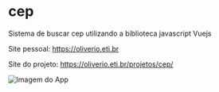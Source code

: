 # cep
Sistema de buscar cep utilizando a biblioteca javascript Vuejs

Site pessoal: https://oliverio.eti.br

Site do projeto: https://oliverio.eti.br/projetos/cep/

![Imagem do App](http://image.prntscr.com/image/1cfcf326ced540b18fab6e3ea273a677.png)
